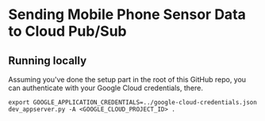 # Sending Mobile Phone Sensor Data to Cloud Pub/Sub

## Running locally

Assuming you've done the setup part in the root of this GitHub repo, you can authenticate with your Google Cloud credentials, there.

```
export GOOGLE_APPLICATION_CREDENTIALS=../google-cloud-credentials.json
dev_appserver.py -A <GOOGLE_CLOUD_PROJECT_ID> .
```
